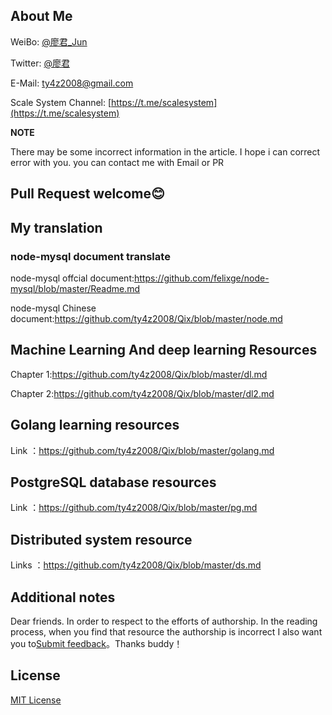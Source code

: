 

## About Me

WeiBo: [@廖君_Jun](http://weibo.com/ty4z2008)

Twitter: [@廖君](https://twitter.com/ty4z2008)

E-Mail: ty4z2008@gmail.com

Scale System Channel: [https://t.me/scalesystem](https://t.me/scalesystem)

**NOTE** 

There may be some incorrect information in the article. I hope i can correct error with you.  you can contact me with Email or PR

## Pull Request welcome:blush:

## My translation

### node-mysql document translate

node-mysql offcial document:https://github.com/felixge/node-mysql/blob/master/Readme.md

node-mysql Chinese document:https://github.com/ty4z2008/Qix/blob/master/node.md

## Machine Learning And deep learning Resources

Chapter 1:https://github.com/ty4z2008/Qix/blob/master/dl.md

Chapter 2:https://github.com/ty4z2008/Qix/blob/master/dl2.md

## Golang learning resources

Link ：https://github.com/ty4z2008/Qix/blob/master/golang.md


## PostgreSQL database resources

Link  ：https://github.com/ty4z2008/Qix/blob/master/pg.md

## Distributed system resource

Links ：https://github.com/ty4z2008/Qix/blob/master/ds.md

## Additional notes

Dear friends. In order to respect to  the efforts   of authorship. In the reading process, when you find that resource the authorship is incorrect I also want you to[Submit feedback](https://github.com/ty4z2008/Qix/issues)。Thanks buddy！

## License

[MIT License](https://github.com/ty4z2008/Qix/blob/master/License.md)
